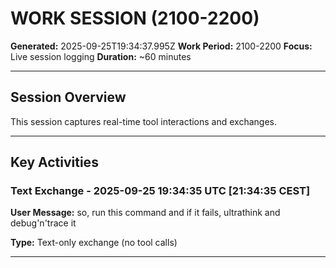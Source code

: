 # WORK SESSION (2100-2200)

**Generated:** 2025-09-25T19:34:37.995Z
**Work Period:** 2100-2200
**Focus:** Live session logging
**Duration:** ~60 minutes

---

## Session Overview

This session captures real-time tool interactions and exchanges.

---

## Key Activities

### Text Exchange - 2025-09-25 19:34:35 UTC [21:34:35 CEST]

**User Message:** so, run this command and if it fails, ultrathink and debug'n'trace it

**Type:** Text-only exchange (no tool calls)

---


